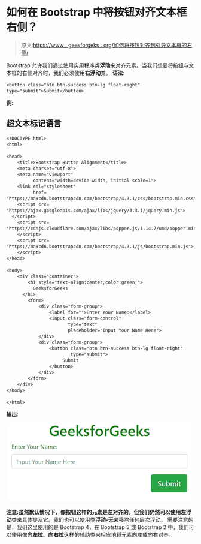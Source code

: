 # 如何在 Bootstrap 中将按钮对齐文本框右侧？

> 原文:[https://www . geesforgeks . org/如何将按钮对齐到引导文本框的右侧/](https://www.geeksforgeeks.org/how-to-align-button-to-right-side-of-text-box-in-bootstrap/)

Bootstrap 允许我们通过使用实用程序类**浮动**来对齐元素。当我们想要将按钮与文本框的右侧对齐时，我们必须使用**右浮动**类。
**语法:**

```
<button class="btn btn-success btn-lg float-right" type="submit">Submit</button>
```

**例:**

## 超文本标记语言

```
<!DOCTYPE html>
<html>

<head>
    <title>Bootstrap Button Alignment</title>
    <meta charset="utf-8">
    <meta name="viewport"
          content="width=device-width, initial-scale=1">
    <link rel="stylesheet"
          href=
"https://maxcdn.bootstrapcdn.com/bootstrap/4.3.1/css/bootstrap.min.css">
    <script src=
"https://ajax.googleapis.com/ajax/libs/jquery/3.3.1/jquery.min.js">
  </script>
    <script src=
"https://cdnjs.cloudflare.com/ajax/libs/popper.js/1.14.7/umd/popper.min.js">
    </script>
    <script src=
"https://maxcdn.bootstrapcdn.com/bootstrap/4.3.1/js/bootstrap.min.js">
    </script>
</head>

<body>
    <div class="container">
        <h1 style="text-align:center;color:green;">
          GeeksforGeeks
      </h1>
        <form>
            <div class="form-group">
                <label for="">Enter Your Name:</label>
                <input class="form-control"
                       type="text"
                       placeholder="Input Your Name Here">
            </div>
            <div class="form-group">
                <button class="btn btn-success btn-lg float-right"
                        type="submit">
                     Submit
                </button>
            </div>
        </form>
    </div>
</body>

</html>
```

**输出:**

![](img/3bb362a134bf5d59a119055cd6a329e9.png)

**注意:**虽然默认情况下，像按钮这样的元素是左对齐的，但我们仍然可以使用**左浮动**类来具体提及它。我们也可以使用类**浮动-无**来移除任何层次浮动。
需要注意的是，我们这里使用的是 Bootstrap 4，在 Bootstrap 3 或 Bootstrap 2 中，我们可以使用像**向左拉**、**向右拉**这样的辅助类来相应地将元素向左或向右对齐。